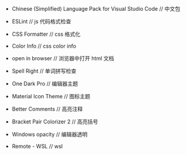 - Chinese (Simplified) Language Pack for Visual Studio Code // 中文包

- ESLint // js 代码格式检查

- CSS Formatter // css 格式化

- Color Info // css color info

- open in browser // 浏览器中打开 html 文档

- Spell Right // 单词拼写检查

- One Dark Pro // 编辑器主题

- Material Icon Theme // 图标主题

- Better Comments // 高亮注释

- Bracket Pair Colorizer 2 // 高亮括号

- Windows opacity // 编辑器透明

- Remote - WSL // wsl
